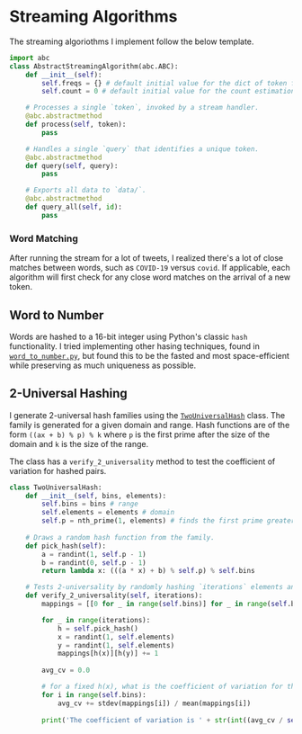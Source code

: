 # Streaming Algorithms

The streaming algoriothms I implement follow the below template.

```python
import abc
class AbstractStreamingAlgorithm(abc.ABC):
    def __init__(self):
        self.freqs = {} # default initial value for the dict of token frequencies
        self.count = 0 # default initial value for the count estimation

    # Processes a single `token`, invoked by a stream handler.
    @abc.abstractmethod
    def process(self, token):
        pass

    # Handles a single `query` that identifies a unique token.
    @abc.abstractmethod
    def query(self, query):
        pass

    # Exports all data to `data/`.
    @abc.abstractmethod
    def query_all(self, id):
        pass
```

### Word Matching

After running the stream for a lot of tweets, I realized there's a lot of close matches between words, such as `COVID-19` versus `covid`. If applicable, each algorithm will first check for any close word matches on the arrival of a new token.

## Word to Number

Words are hashed to a 16-bit integer using Python's classic `hash` functionality. I tried implementing other hasing techniques, found in [`word_to_number.py`](../word_to_number.py), but found this to be the fasted and most space-efficient while preserving as much uniqueness as possible.

## 2-Universal Hashing

I generate 2-universal hash families using the [`TwoUniversalHash`](../two_universal_hash.py) class. The family is generated for a given domain and range. Hash functions are of the form `((ax + b) % p) % k` where `p` is the first prime after the size of the domain and `k` is the size of the range.

The class has a `verify_2_universality` method to test the coefficient of variation for hashed pairs.

```python
class TwoUniversalHash:
    def __init__(self, bins, elements):
        self.bins = bins # range
        self.elements = elements # domain
        self.p = nth_prime(1, elements) # finds the first prime greater than `elements`
    
    # Draws a random hash function from the family.
    def pick_hash(self):
        a = randint(1, self.p - 1)
        b = randint(0, self.p - 1)
        return lambda x: (((a * x) + b) % self.p) % self.bins

    # Tests 2-universality by randomly hashing `iterations` elements and measuring the average coefficient of variation for the bins
    def verify_2_universality(self, iterations):
        mappings = [[0 for _ in range(self.bins)] for _ in range(self.bins)]

        for _ in range(iterations):
            h = self.pick_hash()
            x = randint(1, self.elements)
            y = randint(1, self.elements)
            mappings[h(x)][h(y)] += 1
        
        avg_cv = 0.0

        # for a fixed h(x), what is the coefficient of variation for the frequencies that some h(y) are picked in tandem?
        for i in range(self.bins):
            avg_cv += stdev(mappings[i]) / mean(mappings[i])
        
        print('The coefficient of variation is ' + str(int((avg_cv / self.bins) * 100)) + '%')
```